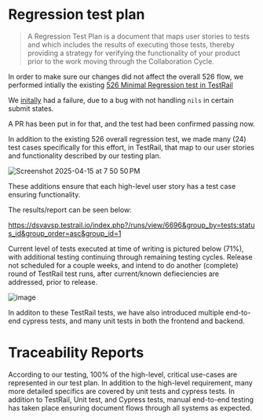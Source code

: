 # Regression test plan

> A Regression Test Plan is a document that maps user stories to tests and which includes the results of executing those tests, thereby providing a strategy for verifying the functionality of your product prior to the work moving through the Collaboration Cycle.

In order to make sure our changes did not affect the overall 526 flow, we performed intially the existing [526 Minimal Regression test in TestRail](https://dsvavsp.testrail.io/index.php?/cases/view/37806)

We [initally](https://dsvavsp.testrail.io/index.php?/runs/view/6695&group_by=cases:section_id&group_order=asc) had a failure, due to a bug with not handling `nils` in certain submit states. 

A PR has been put in for that, and the test had been confirmed passing now.


In addition to the existing 526 overall regression test, we made many (24) test cases specifically for this effort, in TestRail, that map to our user stories and functionality described by our testing plan. 

![Screenshot 2025-04-15 at 7 50 50 PM](https://github.com/user-attachments/assets/8c1c7ea2-21ff-4a2e-b9b0-f76c5311b7db)


These additions ensure that each high-level user story has a test case ensuring functionality. 

The results/report can be seen below: 

https://dsvavsp.testrail.io/index.php?/runs/view/6696&group_by=tests:status_id&group_order=asc&group_id=1

Current level of tests executed at time of writing is pictured below (71%), with additional testing continuing through remaining testing cycles. Release not scheduled for a couple weeks, and intend to do another (complete) round of TestRail test runs, after current/known defieciencies are addressed, prior to release. 

![image](https://github.com/user-attachments/assets/da8aa0fb-03f4-46a2-b819-d529ebbd1ffe)



In additon to these TestRail tests, we have also introduced multiple end-to-end cypress tests, and many unit tests in both the frontend and backend.


# Traceability Reports

According to our testing, 100% of the high-level, critical use-cases are represented in our test plan. In addition to the high-level requirement, many more detailed specifics are covered by unit tests and cypress tests. In addition to TestRail, Unit test, and Cypress tests, manual end-to-end testing has taken place ensuring document flows through all systems as expected. 
